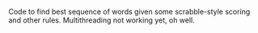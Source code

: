 Code to find best sequence of words given some scrabble-style scoring and other rules.  Multithreading not working yet, oh well.
